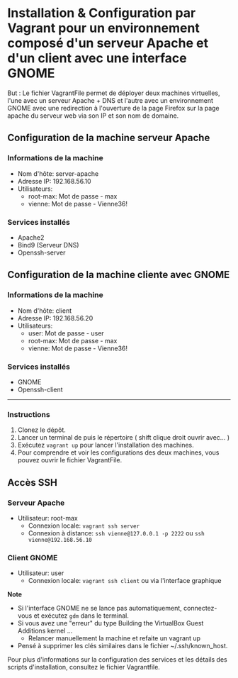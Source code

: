 # Installation & Configuration par Vagrant pour un environnement composé d'un serveur Apache et d'un client avec une interface GNOME

But : Le fichier VagrantFile permet de déployer deux machines virtuelles, l'une avec un serveur Apache + DNS et l'autre avec un environnement GNOME avec une redirection à l'ouverture de la page Firefox sur la page apache du serveur web via son IP et son nom de domaine.

## Configuration de la machine serveur Apache

### Informations de la machine
- Nom d'hôte: server-apache
- Adresse IP: 192.168.56.10
- Utilisateurs:
  - root-max: Mot de passe - max
  - vienne: Mot de passe - Vienne36!

### Services installés
- Apache2
- Bind9 (Serveur DNS)
- Openssh-server

## Configuration de la machine cliente avec GNOME

### Informations de la machine
- Nom d'hôte: client
- Adresse IP: 192.168.56.20
- Utilisateurs:
  - user: Mot de passe - user
  - root-max: Mot de passe - max
  - vienne: Mot de passe - Vienne36!

### Services installés
- GNOME
- Openssh-client

---
### Instructions

1. Clonez le dépôt.
2. Lancer un terminal de puis le répertoire ( shift clique droit ouvrir avec... )
3. Exécutez `vagrant up` pour lancer l'installation des machines.
4. Pour comprendre et voir les configurations des deux machines, vous pouvez ouvrir le fichier VagrantFile.

## Accès SSH

### Serveur Apache
- Utilisateur: root-max
  - Connexion locale: `vagrant ssh server`
  - Connexion à distance: `ssh vienne@127.0.0.1 -p 2222` ou `ssh vienne@192.168.56.10`

### Client GNOME
- Utilisateur: user
  - Connexion locale: `vagrant ssh client` ou via l'interface graphique

**Note**
- Si l'interface GNOME ne se lance pas automatiquement, connectez-vous et exécutez `gdm` dans le terminal.
- Si vous avez une "erreur" du type Building the VirtualBox Guest Additions kernel ...
  * Relancer manuellement la machine et refaite un vagrant up 
- Pensé à supprimer les clés similaires dans le fichier ~/.ssh/known_host.

Pour plus d'informations sur la configuration des services et les détails des scripts d'installation, consultez le fichier Vagrantfile.
